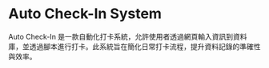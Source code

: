 # Auto Check-In System

Auto Check-In 是一款自動化打卡系統，允許使用者透過網頁輸入資訊到資料庫，並透過腳本進行打卡。此系統旨在簡化日常打卡流程，提升資料記錄的準確性與效率。




